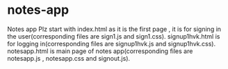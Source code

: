 # notes-app
Notes app
Plz start with index.html as it is the first page , it is for signing in the user(corresponding files are sign1.js and sign1.css).
 signup1hvk.html is for logging in(corresponding files are signup1hvk.js and signup1hvk.css).
  notesapp.html is main page of notes app(corresponding files are notesapp.js , notesapp.css and signout.js).

